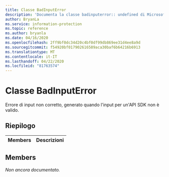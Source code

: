 ```yaml
---
title: Classe BadInputError
description: 'Documenta la classe badinputerror:: undefined di Microsoft Information Protection (MIP) SDK.'
author: BryanLa
ms.service: information-protection
ms.topic: reference
ms.author: bryanla
ms.date: 04/16/2020
ms.openlocfilehash: 2ff9bf0dc34d20c4bf0df99db869ee31d4ee8a9d
ms.sourcegitcommit: f54920bf017902616589aca30baf6b64216b6913
ms.translationtype: MT
ms.contentlocale: it-IT
ms.lasthandoff: 04/22/2020
ms.locfileid: "81763574"
---
```

# <a name="class-badinputerror"></a>Classe BadInputError 
Errore di input non corretto, generato quando l'input per un'API SDK non è valido.
  
## <a name="summary"></a>Riepilogo
 Members                        | Descrizioni                                
--------------------------------|---------------------------------------------
  
## <a name="members"></a>Members
_Non ancora documentato._
